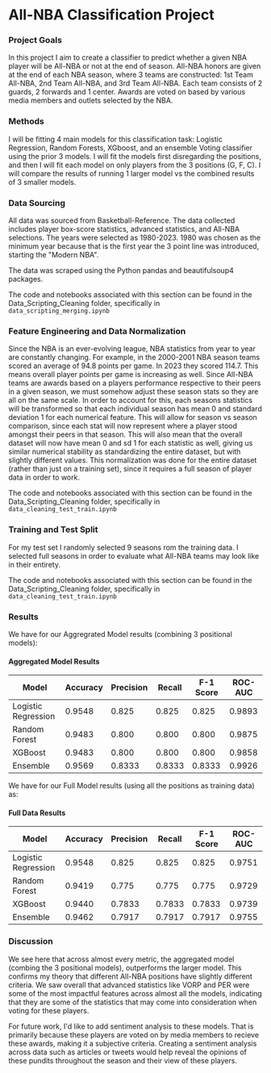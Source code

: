 # All-NBA Classification Project

### Project Goals

In this project I aim to create a classifier to predict whether a given NBA player will be All-NBA or not at the end of season. All-NBA honors are given at the end of each NBA season, where 3 teams are constructed: 1st Team All-NBA, 2nd Team All-NBA, and 3rd Team All-NBA. Each team consists of 2 guards, 2 forwards and 1 center. Awards are voted on based by various media members and outlets selected by the NBA.

### Methods

I will be fitting 4 main models for this classification task: Logistic Regression, Random Forests, XGboost, and an ensemble Voting classifier using the prior 3 models. I will fit the models first disregarding the positions, and then I will fit each model on only players from the 3 positions (G, F, C). I will compare the results of running 1 larger model vs the combined results of 3 smaller models. 

### Data Sourcing

All data was sourced from Basketball-Reference. The data collected includes player box-score statistics, advanced statistics, and All-NBA selections. The years were selected as 1980-2023. 1980 was chosen as the minimum year because that is the first year the 3 point line was introduced, starting the "Modern NBA".

The data was scraped using the Python pandas and beautifulsoup4 packages.

The code and notebooks associated with this section can be found in the Data_Scripting_Cleaning folder, specifically in `data_scripting_merging.ipynb` 

### Feature Engineering and Data Normalization

Since the NBA is an ever-evolving league, NBA statistics from year to year are constantly changing. For example, in the 2000-2001 NBA season teams scored an average of 94.8 points per game. In 2023 they scored 114.7. This means overall player points per game is increasing as well. Since All-NBA teams are awards based on a players performance respective to their peers in a given season, we must somehow adjust these season stats so they are all on the same scale. In order to account for this, each seasons statistics will be transformed so that each individual season has mean 0 and standard deviation 1 for each numerical feature. This will allow for season vs season comparison, since each stat will now represent where a player stood amongst their peers in that season. This will also mean that the overall dataset will now have mean 0 and sd 1 for each statistic as well, giving us similar numerical stability as standardizing the entire dataset, but with slightly different values. This normalization was done for the entire dataset (rather than just on a training set), since it requires a full season of player data in order to work. 

The code and notebooks associated with this section can be found in the Data_Scripting_Cleaning folder, specifically in `data_cleaning_test_train.ipynb` 

### Training and Test Split

For my test set I randomly selected 9 seasons rom the training data. I selected full seasons in order to evaluate what All-NBA teams may look like in their entirety.

The code and notebooks associated with this section can be found in the Data_Scripting_Cleaning folder, specifically in `data_cleaning_test_train.ipynb` 

### Results

We have for our Aggregrated Model results (combining 3 positional models):

#### Aggregated Model Results

| Model                | Accuracy               | Precision              | Recall                 | F-1 Score              | ROC-AUC                 |
| -------------------- | ---------------------- | ---------------------- | ---------------------- | ---------------------- | ----------------------- |
| Logistic Regression  | 0.9548                 | 0.825                  | 0.825                  | 0.825                  | 0.9893                  |
| Random Forest        | 0.9483                 | 0.800                  | 0.800                  | 0.800                  | 0.9875                  |
| XGBoost              | 0.9483                 | 0.800                  | 0.800                  | 0.800                  | 0.9858                  |
| Ensemble             | 0.9569                 | 0.8333                 | 0.8333                 | 0.8333                 | 0.9926                  |


We have for our Full Model results (using all the positions as training data) as:

#### Full Data Results

| Model                | Accuracy               | Precision              | Recall                 | F-1 Score              | ROC-AUC                 |
| -------------------- | ---------------------- | ---------------------- | ---------------------- | ---------------------- | ----------------------- |
| Logistic Regression  | 0.9548                 | 0.825                  | 0.825                  | 0.825                  | 0.9751                  |
| Random Forest        | 0.9419                 | 0.775                  | 0.775                  | 0.775                  | 0.9729                  |
| XGBoost              | 0.9440                 | 0.7833                 | 0.7833                 | 0.7833                 | 0.9739                  |
| Ensemble             | 0.9462                 | 0.7917                 | 0.7917                 | 0.7917                 | 0.9755                  |


### Discussion 

We see here that across almost every metric, the aggregated model (combing the 3 positional models), outperforms the larger model. This confirms my theory that different All-NBA positions have slightly different criteria. We saw overall that advanced statistics like VORP and PER were some of the most impactful features across almost all the models, indicating that they are some of the statistics that may come into consideration when voting for these players. 

For future work, I'd like to add sentiment analysis to these models. That is primarily because these players are voted on by media members to recieve these awards, making it a subjective criteria. Creating a sentiment analysis across data such as articles or tweets would help reveal the opinions of these pundits throughout the season and their view of these players. 


